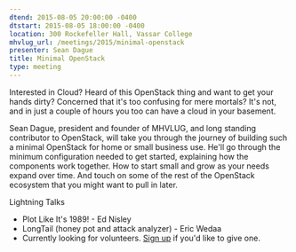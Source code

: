 ```yaml
---
dtend: 2015-08-05 20:00:00 -0400
dtstart: 2015-08-05 18:00:00 -0400
location: 300 Rockefeller Hall, Vassar College
mhvlug_url: /meetings/2015/minimal-openstack
presenter: Sean Dague
title: Minimal OpenStack
type: meeting
---
```



Interested in Cloud? Heard of this OpenStack thing and want to get your hands dirty? Concerned that it's too confusing for mere mortals? It's not, and in just a couple of hours you too can have a cloud in your basement.

Sean Dague, president and founder of MHVLUG, and long standing contributor to OpenStack, will take you through the journey of building such a minimal OpenStack for home or small business use. He'll go through the minimum configuration needed to get started, explaining how the components work together. How to start small and grow as your needs expand over time. And touch on some of the rest of the OpenStack ecosystem that you might want to pull in later.

Lightning Talks
- Plot Like It's 1989! - Ed Nisley
- LongTail (honey pot and attack analyzer) - Eric Wedaa
- Currently looking for volunteers. [Sign up](http://mhvlug.org/contact/Lightning-Talk) if you'd like to give one.